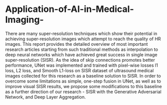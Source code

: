 # Application-of-AI-in-Medical-Imaging-
There are many super-resolution techniques which show their potential in achieving super-resolution images which attempt to reach the quality of HR images. This report provides the detailed overview of most important research articles starting from such traditional methods as interpolation to deep neural networks which have achieved great success in single image super-resolution (SISR). As the idea of skip connections promotes better performance, UNet was implemented and trained with pixel-wise losses l1 loss, L2 loss, and Smooth L1-loss on SISR dataset of ultrasound medical images collected for this research as a baseline solution to SISR. In order to overcome some limitations as simple, one-step fusion in UNet, as well as to improve visual SISR results, we propose some modifications to this baseline as a further direction of our research - SISR with the Generative Adversarial Network, and Deep Layer Aggregation.

